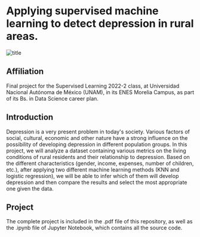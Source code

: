 # Applying supervised machine learning to detect depression in rural areas.
![title](https://user-images.githubusercontent.com/69726163/180107216-02c04e3d-3a1a-42a5-91f5-1971b4246e7f.jpg)

## Affiliation
Final project for the Supervised Learning 2022-2 class, at Universidad Nacional Autónoma de México (UNAM), in its ENES Morelia Campus, as part of its Bs. in Data Science career plan.

## Introduction 
Depression is a very present problem in today's society. Various factors of social, cultural, economic and other nature have a strong influence on the possibility of developing depression in different population groups. In this project, we will analyze a dataset containing various metrics on the living conditions of rural residents and their relationship to depression. Based on the different characteristics (gender, income, expenses, number of children, etc.), after applying two different machine learning methods (KNN and logistic regression), we will be able to infer which of them will develop depression and then compare the results and select the most appropriate one given the data.


## Project

The complete project is included in the .pdf file of this repository, as well as the .ipynb file of Jupyter Notebook, which contains all the source code.
